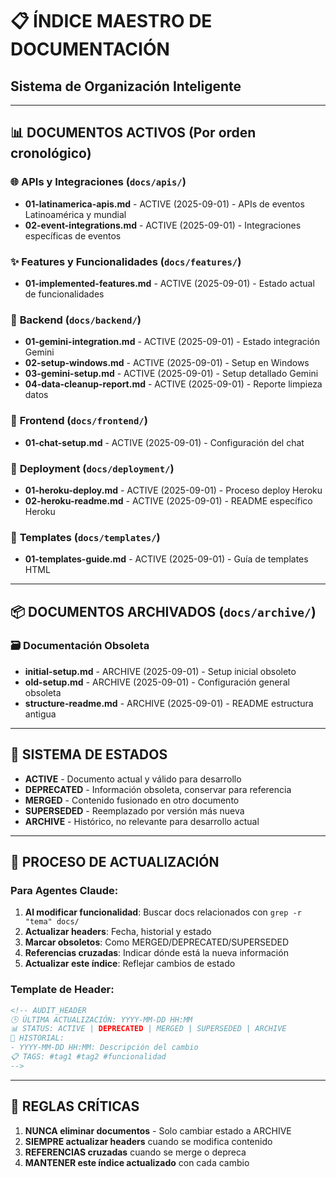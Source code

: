 <!-- AUDIT_HEADER
🕒 ÚLTIMA ACTUALIZACIÓN: 2025-09-01 17:45
📊 STATUS: ACTIVE
📝 HISTORIAL:
- 2025-09-01 17:45: Creación del índice maestro de documentación
📋 TAGS: #index #documentacion #maestro #organizacion
-->

# 📋 ÍNDICE MAESTRO DE DOCUMENTACIÓN
## Sistema de Organización Inteligente

---

## 📊 DOCUMENTOS ACTIVOS (Por orden cronológico)

### 🌐 **APIs y Integraciones** (`docs/apis/`)
- **01-latinamerica-apis.md** - ACTIVE (2025-09-01) - APIs de eventos Latinoamérica y mundial
- **02-event-integrations.md** - ACTIVE (2025-09-01) - Integraciones específicas de eventos

### ✨ **Features y Funcionalidades** (`docs/features/`)
- **01-implemented-features.md** - ACTIVE (2025-09-01) - Estado actual de funcionalidades

### 🔧 **Backend** (`docs/backend/`)
- **01-gemini-integration.md** - ACTIVE (2025-09-01) - Estado integración Gemini
- **02-setup-windows.md** - ACTIVE (2025-09-01) - Setup en Windows
- **03-gemini-setup.md** - ACTIVE (2025-09-01) - Setup detallado Gemini
- **04-data-cleanup-report.md** - ACTIVE (2025-09-01) - Reporte limpieza datos

### 🎨 **Frontend** (`docs/frontend/`)
- **01-chat-setup.md** - ACTIVE (2025-09-01) - Configuración del chat

### 🚀 **Deployment** (`docs/deployment/`)
- **01-heroku-deploy.md** - ACTIVE (2025-09-01) - Proceso deploy Heroku
- **02-heroku-readme.md** - ACTIVE (2025-09-01) - README específico Heroku

### 🎨 **Templates** (`docs/templates/`)
- **01-templates-guide.md** - ACTIVE (2025-09-01) - Guía de templates HTML

---

## 📦 DOCUMENTOS ARCHIVADOS (`docs/archive/`)

### 🗃️ **Documentación Obsoleta**
- **initial-setup.md** - ARCHIVE (2025-09-01) - Setup inicial obsoleto
- **old-setup.md** - ARCHIVE (2025-09-01) - Configuración general obsoleta
- **structure-readme.md** - ARCHIVE (2025-09-01) - README estructura antigua

---

## 🎯 SISTEMA DE ESTADOS

- **ACTIVE** - Documento actual y válido para desarrollo
- **DEPRECATED** - Información obsoleta, conservar para referencia
- **MERGED** - Contenido fusionado en otro documento
- **SUPERSEDED** - Reemplazado por versión más nueva
- **ARCHIVE** - Histórico, no relevante para desarrollo actual

---

## 🔄 PROCESO DE ACTUALIZACIÓN

### Para Agentes Claude:
1. **Al modificar funcionalidad**: Buscar docs relacionados con `grep -r "tema" docs/`
2. **Actualizar headers**: Fecha, historial y estado
3. **Marcar obsoletos**: Como MERGED/DEPRECATED/SUPERSEDED
4. **Referencias cruzadas**: Indicar dónde está la nueva información
5. **Actualizar este índice**: Reflejar cambios de estado

### Template de Header:
```markdown
<!-- AUDIT_HEADER
🕒 ÚLTIMA ACTUALIZACIÓN: YYYY-MM-DD HH:MM
📊 STATUS: ACTIVE | DEPRECATED | MERGED | SUPERSEDED | ARCHIVE
📝 HISTORIAL:
- YYYY-MM-DD HH:MM: Descripción del cambio
📋 TAGS: #tag1 #tag2 #funcionalidad
-->
```

---

## 🚨 REGLAS CRÍTICAS

1. **NUNCA eliminar documentos** - Solo cambiar estado a ARCHIVE
2. **SIEMPRE actualizar headers** cuando se modifica contenido
3. **REFERENCIAS cruzadas** cuando se merge o depreca
4. **MANTENER este índice actualizado** con cada cambio